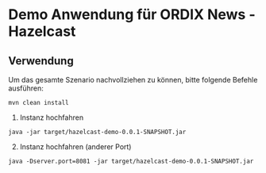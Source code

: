 # Demo Anwendung für ORDIX News - Hazelcast

## Verwendung

Um das gesamte Szenario nachvollziehen zu können, bitte folgende Befehle ausführen:

```shell
mvn clean install
```

1. Instanz hochfahren
```shell
java -jar target/hazelcast-demo-0.0.1-SNAPSHOT.jar
```

2. Instanz hochfahren (anderer Port)
```shell
java -Dserver.port=8081 -jar target/hazelcast-demo-0.0.1-SNAPSHOT.jar 
```
